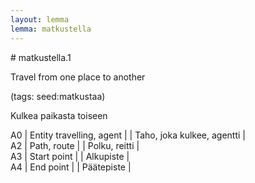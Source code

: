 ```yaml
---
layout: lemma
lemma: matkustella
---
```


<div class="sense">
# <span class="sensename">matkustella.1</span>

<span class="description">Travel from one place to another</span>

(tags: seed:matkustaa)

<span class="description">Kulkea paikasta toiseen</span>

A0 | Entity travelling, agent |   | Taho, joka kulkee, agentti |  
A2 | Path, route |   | Polku, reitti |  
A3 | Start point |   | Alkupiste |  
A4 | End point |   | Päätepiste |  

</div>

